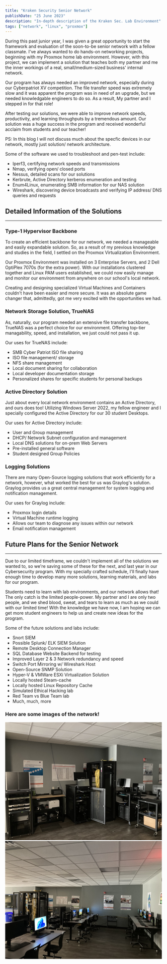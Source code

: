 ```yaml
---
title: "Kraken Security Senior Network"
publishDate: "25 June 2023"
description: "In-depth description of the Kraken Sec. Lab Environment"
tags: ["network", "linux", "proxmox"]
---
```


During this past junior year, I was given a great opportunity to start the framework and evaluation of the soon-to-be senior network with a fellow classmate. I've always wanted to do hands-on networking projects, beginning with my Proxmox home lab environment. However, with this project, we can implement a solution that teaches both my partner and me the inner workings of a real, small/medium-sized business' internal network.

Our program has always needed an improved network, especially during our Cyberpatriot XV competition. The file transfer speed was extremely slow and it was apparent the program was in need of an upgrade, but we needed knowledgable engineers to do so. As a result, My partner and I stepped in for that role!

After testing our solutions, we were able to improve network speeds, productivity, and learning throughputs by a tremendous amount. Our solution was a huge success in the program and received wonderful acclaim from students and our teacher!

PS: In this blog I will not discuss much about the specfic devices in our network, mostly just solution/ network architecture.

Some of the software we used to troubleshoot and pen-test include:

- Iperf3, certifying network speeds and transmissions
- Nmap, verifying open/ closed ports
- Nessus, detailed scans for our solutions
- Kerbrute, Active Directory kerberos enumeration and testing
- Enum4Linux, enumerating SMB information for our NAS solution
- Wireshark, discovering device broadcasts and verifying IP address/ DNS queries and requests

## Detailed Information of the Solutions

---

### Type-1 Hypervisor Backbone

To create an efficient backbone for our network, we needed a manageable and easily expandable solution. So, as a result of my previous knowledge and studies in the field, I settled on the Proxmox Virtualization Environment.

Our Proxmox Environment was installed on 3 Enterprise Servers, and 2 Dell OptiPlex 7070s (for the extra power). With our installations clustered together and Linux PAM users established, we could now easily manage and monitor our environment from anywhere on our school's local network.

Creating and designing specialized Virtual Machines and Containers couldn't have been easier and more secure. It was an absolute game changer that, admittedly, got me very excited with the opportunities we had.

### Network Storage Solution, TrueNAS

As, naturally, our program needed an extensive file transfer backbone, TrueNAS was a perfect choice for our environment. Offering top-tier managability, speed, and installation, we just could not pass it up.

Our uses for TrueNAS include:

- SMB Cyber Patriot ISO file sharing
- ISO file management/ storage
- NFS share management
- Local document sharing for collaboration
- Local developer documentation storage
- Personalized shares for specific students for personal backups

### Active Directory Solution

Just about every local network environment contains an Active Directory, and ours does too! Utilizing Windows Server 2022, my fellow engineer and I specially configured the Active Directory for our 30 student Desktops.

Our uses for Active Directory include:

- User and Group management
- DHCP/ Network Subnet configuration and management
- Local DNS solutions for on-prem Web Servers
- Pre-installed general software
- Student designed Group Policies

### Logging Solutions

There are many Open-Source logging solutions that work efficiently for a network, however, what worked the best for us was Graylog's solution. Graylog provides us a great central management for system logging and notification management.

Our uses for Graylog include:

- Proxmox login details
- Virtual Machine runtime logging
- Allows our team to diagnose any issues within our network
- Email notification management

## Future Plans for the Senior Network

---

Due to our limited timeframe, we couldn't implement all of the solutions we wanted to, so we're saving some of these for the next, and last year in our Cybersecurity program. With my specially crafted schedule, I'll finally have enough time to develop many more solutions, learning materials, and labs for our program.

Students need to learn with lab environments, and our network allows that! The only catch is the limited people-power. My partner and I are only two people, and we shed blood, sweat, and tears to learn as much as we could with our limited time! With the knowledge we have now, I am hoping we can get more student engineers to help us and create new ideas for the program.

Some of the future solutions and labs include:

- Snort SIEM
- Possible Splunk/ ELK SIEM Solution
- Remote Desktop Connection Manager
- SQL Database Website Backend for testing
- Improved Layer 2 & 3 Network redundancy and speed
- Switch Port Mirroring w/ Wireshark Host
- Open-Source SNMP Solution
- Hyper-V & VMWare ESXi Virtualization Solution
- Locally hosted Steam-cache
- Locally hosted Linux Repository Cache
- Simulated Ethical Hacking lab
- Red Team vs Blue Team lab
- Much, much, more

### Here are some images of the network!

![seniorlab](/src/content/post/senior-network/seniornetwork1.jpg)
![seniorlab](/src/content/post/senior-network/seniornetwork2.jpg)

